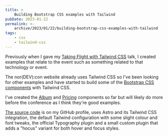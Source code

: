 ```yaml
---
title: >
    Building Bootstrap CSS examples with Tailwind
pubDate: 2023-01-22
permalink: >-
    archive/2023/01/22/building-bootstrap-css-examples-with-tailwind
tags:
    - css
    - tailwind-css
---
```


Previously when I gave my [Taking Flight with Tailwind CSS]({{site.url}}/presentations/taking-flight-with-tailwind-css) talk, I created examples that relate to the event such as something related to that technology or event.

The nor(DEV):con website already uses Tailwind CSS so I've been looking for other examples and have started to build some of the [Bootstrap CSS components](https://getbootstrap.com/docs/4.0/examples) with Tailwind CSS.

I've created the [Album](http://bootstrap-with-tailwind.s3-website.eu-west-2.amazonaws.com/album) and [Pricing](http://bootstrap-with-tailwind.s3-website.eu-west-2.amazonaws.com/pricing) components so far but will likely do more before the conference as I think they're good examples.

[The source code](https://github.com/opdavies/bootstrap-with-tailwind) is on my GitHub profile, uses Astro and its Tailwind CSS integration, the default Tailwind configuration with some slight colour and font tweaks, the official Typography plugin and a small custom plugin that adds a "hocus" variant for both hover and focus styles.

